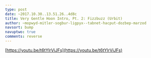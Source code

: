 ```yaml
---
type: post
date: ~2017.10.30..13.51.26..4d8c
title: Very Gentle Hoon Intro, Pt. 2: Fizzbuzz (Urbit)
author: ~mopwyd-mitler-sogbur-ligpyx--tabnet-hacput-dozbep-marzod
navsort: bump
navuptwo: true
comments: reverse
---
```


[https://youtu.be/t6tYlrViJFs](https://youtu.be/t6tYlrViJFs)